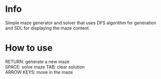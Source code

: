 # Info
Simple maze generator and solver that uses DFS algorithm for generation and SDL for displaying the maze content.

# How to use
RETURN: generate a new maze  
SPACE: solve maze
TAB: clear solution  
ARROW KEYS: move in the maze  

